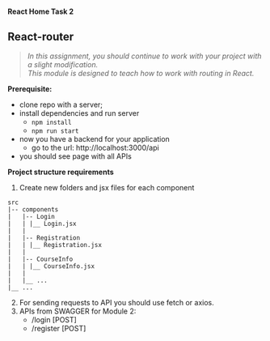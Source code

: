 #### React Home Task 2

## React-router

> _In this assignment, you should continue to work with your project with a slight modification._\
> _This module is designed to teach how to work with routing in React._

**Prerequisite:**
- clone repo with a server;
- install dependencies and run server
  - `npm install`
  - `npm run start`
- now you have a backend for your application
  - go to the url: http://localhost:3000/api
- you should see page with all APIs

**Project structure requirements**

1. Create new folders and jsx files for each component
```
src
|-- components
|   |-- Login
|   | |__ Login.jsx
|   |
|   |-- Registration
|   | |__ Registration.jsx
|   |
|   |-- CourseInfo
|   | |__ CourseInfo.jsx
|   |
|   |__ ...
|__ ...
```
2. For sending requests to API you should use fetch or axios.
3. APIs from SWAGGER for Module 2:
     - /login [POST]
     - /register [POST]













